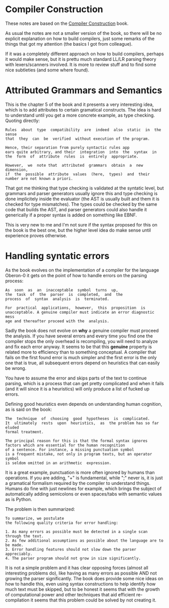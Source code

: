 # Compiler Construction

These notes are based on the
[Compiler Construction](http://www.ethoberon.ethz.ch/WirthPubl/CBEAll.pdf) book.

As usual the notes are not a smaller version of the book, so there will be no
explicit explanation on how to build compilers, just some remarks of the things
that got my attention (the basics I got from colleague).

If it was a completely different approach on how to build compilers, perhaps it would
make sense, but it is prettu much standard LL/LR parsing theory with lexers/scanners
involved. It is more to review stuff and to find some nice subtleties (and some where found).

# Attributed Grammars and Semantics 

This is the chapter 5 of the book and it presents a very interesting idea, which is
to add attributes to certain gramatical constructs. The idea is hard to understand until
you get a more concrete example, as type checking. Quoting directly:

```
Rules  about  type  compatibility  are  indeed  also  static  in  the  sense 
that  they  can  be  verified  without execution of the program.

Hence, their separation from purely syntactic rules app
ears quite arbitrary, and their  integration  into  the  syntax  in 
the  form  of  attribute  rules  is  entirely  appropriate.

However,  we  note that  attributed  grammars  obtain  a  new  dimension, 
if  the  possible  attribute  values  (here,  types)  and  their  
number are not known a priori. 
```

That got me thinking that type checking is validated at the syntatic level, but
grammars and parser generators usually ignore this and type checking is done
implicitely inside the evaluator (the AST is usually built and them it is
checked for type mismatches). The types could be checked by the same code
that builds the AST, and parser generators could also handle it generically
if a proper syntax is added on something like EBNF.

This is very new to me and I'm not sure if the syntax proposed for this on the
book is the best one, but the higher level idea do make sense until experience
proves otherwise.

# Handling syntatic errors

As the book evolves on the implementation of a compiler for the language Oberon-0
it gets on the point of how to handle errors on the parsing process:

```
As  soon  as  an  inacceptable  symbol  turns  up,
the  task  of  the  parser  is  completed,  and  the  
process  of  syntax  analysis  is  terminated.

For  practical  applications,  however,  this  proposition  is  
unacceptable. A genuine compiler must indicate an error diagnostic mess
age and thereafter proceed with the  analysis.  
```

Sadly the book does not evolve on **why** a genuine compiler must
proceed the analysis. If you have several errors and every time you find one
the compiler stops the only overhead is recompiling, you will need to analyze
and fix each error anyway. It seems to be that this **genuine** property is
related more to efficiency than to something conceptual. A compiler that
fails on the first found error is much simpler and the first error is
the only one that is true, all subsequent errors depend on heuristics
that can easily be wrong.

You have to assume the error and skips parts of the text to continue parsing, which
is a process that can get pretty complicated and when it fails (and it will since it
is a heuristics) will only produce a list of fucked up errors.

Defining good heuristics even depends on understanding human cognition,
as is said on the book:

```
The  technique  of  choosing  good  hypotheses  is  complicated.
It  ultimately  rests  upon  heuristics,  as  the problem has so far eluded
formal treatment.

The principal reason for this is that the formal syntax ignores 
factors which are essential for the human recognition 
of a sentence. For instance, a missing punctuation symbol
is a frequent mistake, not only in program texts, but an operator symbol
is seldom omitted in an arithmetic  expression.
```

It is a great example, punctuation is more often ignored by humans than operations.
If you are adding, "+" is fundamental, while ";" never is, it is just a gramatical
formalism required by the compiler to understand things. Humans do fine with just newlines
for example, which brings the subject of automatically adding semicolons or even
spaces/tabs with semantic values as is Python.

The problem is then summarized:

```
To summarize, we postulate 
the following quality criteria for error handling:

1. As many errors as possible must be detected in a single scan through the text. 
2. As few additional assumptions as possible about the language are to be made. 
3. Error handling features should not slow down the parser appreciably. 
4. The parser program should not grow in size significantly.
```

It is not a simple problem and it has clear opposing forces (almost all interesting problems do),
like having as many errors as possible AND not growing the parser significantly. The book
does provide some nice ideas on how to handle this, even using syntax constructions
to help identify how much text must be skipped, but to be honest it seems that
with the growth of computational power and other techniques that aid efficient
re-compilation it seems that this problem could be solved by not creating it.